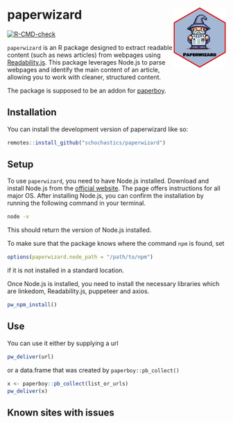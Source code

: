 
# paperwizard <img src="man/figures/logo.png" align="right" height="139" alt="" />

<!-- badges: start -->
[![R-CMD-check](https://github.com/schochastics/paperwizard/actions/workflows/R-CMD-check.yaml/badge.svg)](https://github.com/schochastics/paperwizard/actions/workflows/R-CMD-check.yaml)
<!-- badges: end -->

`paperwizard` is an R package designed to extract readable content (such as news
articles) from webpages using
[Readability.js](https://github.com/mozilla/readability). This package leverages
Node.js to parse webpages and identify the main content of an article, allowing
you to work with cleaner, structured content.

The package is supposed to be an addon for [paperboy](https://github.com/jbgruber/paperboy).

## Installation

You can install the development version of paperwizard like so:

``` r
remotes::install_github("schochastics/paperwizard")
```

## Setup

To use `paperwizard`, you need to have Node.js installed. Download and install Node.js from the [official
website](https://nodejs.org/en/download/package-manager). The page offers
instructions for all major OS. After installing Node.js, you can confirm the
installation by running the
following command in your terminal.
```bash
node -v
```
This should return the version of Node.js installed.

To make sure that the package knows where the command `npm` is found, set 
```r
options(paperwizard.node_path = "/path/to/npm")
```
if it is not installed in a standard location.

Once Node.js is installed, you need to install the necessary libraries which are
linkedom, Readability.js, puppeteer and axios.

```r
pw_npm_install()
```
## Use

You can use it either by supplying a url

```r
pw_deliver(url)
```

or a data.frame that was created by `paperboy::pb_collect()`
```r
x <- paperboy::pb_collect(list_or_urls)
pw_deliver(x)
```

## Known sites with issues